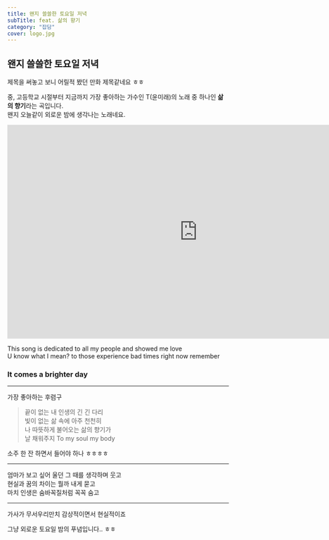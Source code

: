 ```yaml
---
title: 왠지 쓸쓸한 토요일 저녁
subTitle: feat. 삶의 향기
category: "잡담"
cover: logo.jpg
---
```


## 왠지 쓸쓸한 토요일 저녁
제목을 써놓고 보니 어릴적 봤던 만화 제목같네요 ㅎㅎ

중, 고등학교 시절부터 지금까지 가장 좋아하는 가수인 T(윤미래)의 노래 중 하나인
**삶의 향기**라는 곡입니다.  
왠지 오늘같이 외로운 밤에 생각나는 노래네요.

<iframe width="864" height="486" src="https://www.youtube.com/embed/mMFV0EsMGCA" frameborder="0" allow="accelerometer; autoplay; encrypted-media; gyroscope; picture-in-picture" allowfullscreen></iframe>

This song is dedicated to all my people and showed me love  
U know what I mean?
to those experience bad times right now remember
### It comes a brighter day

***

가장 좋아하는 후렴구

> 끝이 없는 내 인생의 긴 긴 다리  
> 빛이 없는 삶 속에 아주 천천히  
> 나 따뜻하게 불어오는 삶의 향기가  
> 날 채워주지 To my soul my body

소주 한 잔 하면서 들어야 하나 ㅎㅎㅎㅎ

***

엄마가 보고 싶어 울던 그 때를 생각하며 웃고  
현실과 꿈의 차이는 뭘까 내게 묻고  
마치 인생은 숨바꼭질처럼 꼭꼭 숨고

***

가사가 무서우리만치 감상적이면서 현실적이죠

그냥 외로운 토요일 밤의 푸념입니다.. ㅎㅎ